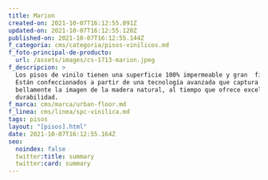 ```yaml
---
title: Marion
created-on: 2021-10-07T16:12:55.091Z
updated-on: 2021-10-07T16:12:55.120Z
published-on: 2021-10-07T16:12:55.144Z
f_categoria: cms/categoria/pisos-vinilicos.md
f_foto-principal-de-producto:
  url: /assets/images/cs-1713-marion.jpeg
f_descripcion: >
  Los pisos de vinilo tienen una superficie 100% impermeable y gran  firmeza.
  Están confeccionados a partir de una tecnología avanzada que captura
  bellamente la imagen de la madera natural, al tiempo que ofrece excelente
  durabilidad.
f_marca: cms/marca/urban-floor.md
f_linea: cms/linea/spc-vinilica.md
tags: pisos
layout: "[pisos].html"
date: 2021-10-07T16:12:55.164Z
seo:
  noindex: false
  twitter:title: summary
  twitter:card: summary
---
```

